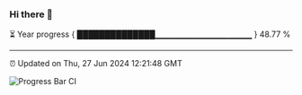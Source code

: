 ### Hi there 👋

⏳ Year progress { ██████████████▁▁▁▁▁▁▁▁▁▁▁▁▁▁▁▁ } 48.77 %

---

⏰ Updated on Thu, 27 Jun 2024 12:21:48 GMT

![Progress Bar CI](https://github.com/liununu/liununu/workflows/Progress%20Bar%20CI/badge.svg)
